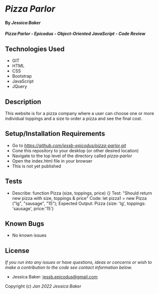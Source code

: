 # _Pizza Parlor_

#### By _**Jessica Baker**_ 

#### _Pizza Parlor - Epicodus - Object-Oriented JavaScript - Code Review_

## Technologies Used

* GIT
* HTML
* CSS
* Bootstrap
* JavaScript
* JQuery

## Description

This website is for a pizza company where a user can choose one or more individual toppings and a size to order a pizza and see the final cost.

## Setup/Installation Requirements

* Go to _https://github.com/jessb-epicodus/pizza-parlor.git_
* Cone this repository to your desktop (or other desired location)
* Navigate to the top level of the directory called _pizza-parlor_
* Open the index.html file in your browser
* This is not yet published

## Tests
* Describe: function Pizza (size, toppings, price) {}
Test: "Should return new pizza with size, toppings & price"
Code: let pizza1 = new Pizza ("lg", "sausage", "15");
Expected Output: Pizza {size: 'lg', toppings: 'sausage', price:'15'}

## Known Bugs

* No known issues

## License

_If you run into any issues or have questions, ideas or concerns or wish to make a contribution to the code see contact information below._
* Jessica Baker: jessb.epicodus@gmail.com

Copyright (c) _Jan 2022_ _Jessica Baker_